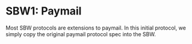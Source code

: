 SBW1: Paymail
=============

Most SBW protocols are extensions to paymail. In this initial protocol, we
simply copy the original paymail protocol spec into the SBW.